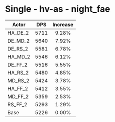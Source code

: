 # Single - hv-as - night_fae
| Actor | DPS | Increase |
|---|:---:|:---:|
|HA_DE_2|5711|9.28%|
|DE_MD_2|5640|7.92%|
|DE_RS_2|5581|6.78%|
|HA_MD_2|5546|6.12%|
|DE_FF_2|5516|5.55%|
|HA_RS_2|5480|4.85%|
|MD_RS_2|5424|3.78%|
|HA_FF_2|5412|3.55%|
|MD_FF_2|5359|2.53%|
|RS_FF_2|5293|1.29%|
|Base|5226|0.00%|
